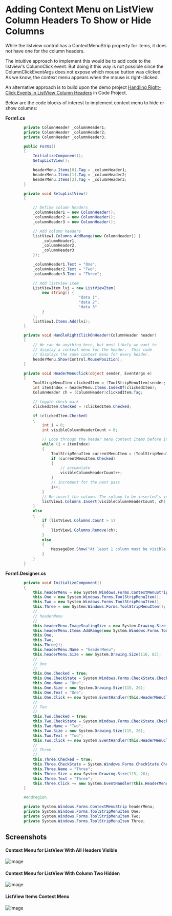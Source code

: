 # Adding Context Menu on ListView Column Headers To Show or Hide Columns

While the listview control has a ContextMenuStrip property for items, it does not have one for the column headers. 

The intuitive approach to implement this would be to add code to the listview's ColumnClick event. But doing it this way is not possible since the ColumnClickEventArgs does not expose which mouse button was clicked. As we know, the context menu appears when the mouse is right-clicked.

An alternative approach is to build upon the demo project [Handling Right-Click Events in ListView Column Headers](https://www.codeproject.com/Articles/23330/Handling-Right-Click-Events-in-ListView-Column-Hea) in Code Project. 

Below are the code blocks of interest to implement context menu to hide or show columns:

**Form1.cs**
```C#
        private ColumnHeader _columnHeader1;
        private ColumnHeader _columnHeader2;
        private ColumnHeader _columnHeader3;

        public Form1()
        {
            InitializeComponent();
            SetupListView();

            headerMenu.Items[0].Tag = _columnHeader1;
            headerMenu.Items[1].Tag = _columnHeader2;
            headerMenu.Items[2].Tag = _columnHeader3;
        }

        private void SetupListView()
        {

            // Define column headers
            _columnHeader1 = new ColumnHeader();
            _columnHeader2 = new ColumnHeader();
            _columnHeader3 = new ColumnHeader();

            // Add column headers
            listView1.Columns.AddRange(new ColumnHeader[] {
                _columnHeader1,
                _columnHeader2,
                _columnHeader3
            });

            _columnHeader1.Text = "One";
            _columnHeader2.Text = "Two";
            _columnHeader3.Text = "Three";

            // Add listview item
            ListViewItem lvi = new ListViewItem(
                new string[] {
                                "data 1",
                                "data 2",
                                "data 3"
                }
            );
            listView1.Items.Add(lvi);
        }

        private void HandleRightClickOnHeader(ColumnHeader header)
        {
            // We can do anything here, but most likely we want to 
            // display a context menu for the header.  This code
            // displays the same context menu for every header.
            headerMenu.Show(Control.MousePosition);
        }

        private void HeaderMenuClick(object sender, EventArgs e)
        {
            ToolStripMenuItem clickedItem = (ToolStripMenuItem)sender;
            int itemIndex = headerMenu.Items.IndexOf(clickedItem);
            ColumnHeader ch = (ColumnHeader)clickedItem.Tag;

            // toggle check mark
            clickedItem.Checked = !clickedItem.Checked;

            if (clickedItem.Checked)
            {
                int i = 0;
                int visibleColumnHeaderCount = 0;

                // Loop through the header menu context items before itemIndex and count the checked ones
                while (i < itemIndex)
                {
                    ToolStripMenuItem currentMenuItem = (ToolStripMenuItem)headerMenu.Items[i];
                    if (currentMenuItem.Checked)
                    {
                        // accumulate
                        visibleColumnHeaderCount++;
                    }
                    // increment for the next pass
                    i++;
                }
                // Re-insert the column. The column to be inserted's index is equal to visibleColumnHeaderCount.
                listView1.Columns.Insert(visibleColumnHeaderCount, ch);
            }
            else
            {
                if (listView1.Columns.Count > 1)
                {
                    listView1.Columns.Remove(ch);
                }
                else
                {
                    MessageBox.Show("At least 1 column must be visible.");
                }
            }
        }
```

**Form1.Designer.cs**
```C#
        private void InitializeComponent()
        {
            this.headerMenu = new System.Windows.Forms.ContextMenuStrip(this.components);
            this.One = new System.Windows.Forms.ToolStripMenuItem();
            this.Two = new System.Windows.Forms.ToolStripMenuItem();
            this.Three = new System.Windows.Forms.ToolStripMenuItem();
            // 
            // headerMenu
            // 
            this.headerMenu.ImageScalingSize = new System.Drawing.Size(20, 20);
            this.headerMenu.Items.AddRange(new System.Windows.Forms.ToolStripItem[] {
            this.One,
            this.Two,
            this.Three});
            this.headerMenu.Name = "headerMenu";
            this.headerMenu.Size = new System.Drawing.Size(116, 82);
            // 
            // One
            // 
            this.One.Checked = true;
            this.One.CheckState = System.Windows.Forms.CheckState.Checked;
            this.One.Name = "One";
            this.One.Size = new System.Drawing.Size(115, 26);
            this.One.Text = "One";
            this.One.Click += new System.EventHandler(this.HeaderMenuClick);
            // 
            // Two
            // 
            this.Two.Checked = true;
            this.Two.CheckState = System.Windows.Forms.CheckState.Checked;
            this.Two.Name = "Two";
            this.Two.Size = new System.Drawing.Size(115, 26);
            this.Two.Text = "Two";
            this.Two.Click += new System.EventHandler(this.HeaderMenuClick);
            // 
            // Three
            // 
            this.Three.Checked = true;
            this.Three.CheckState = System.Windows.Forms.CheckState.Checked;
            this.Three.Name = "Three";
            this.Three.Size = new System.Drawing.Size(115, 26);
            this.Three.Text = "Three";
            this.Three.Click += new System.EventHandler(this.HeaderMenuClick);
        }

        #endregion

        private System.Windows.Forms.ContextMenuStrip headerMenu;
        private System.Windows.Forms.ToolStripMenuItem One;
        private System.Windows.Forms.ToolStripMenuItem Two;
        private System.Windows.Forms.ToolStripMenuItem Three;
```
## Screenshots
#### Context Menu for ListView With All Headers Visible
![image](https://github.com/acasin3/ListViewHeaderContextMenu/assets/59311849/73b3e75b-a098-471f-bc95-edde0df04acc)

#### Context Menu for ListView With Column Two Hidden
![image](https://github.com/acasin3/ListViewHeaderContextMenu/assets/59311849/0dbba9a1-28e6-4bd0-9a64-a27ba92fec62)

#### ListView Items Context Menu
![image](https://github.com/acasin3/ListViewHeaderContextMenu/assets/59311849/862abc3d-5bdf-4661-839a-6aa7b91dcc73)



